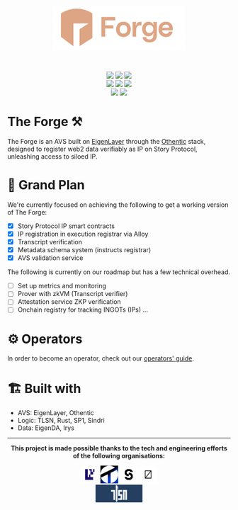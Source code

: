 <br>

<p align="center">
  <img src="./assets/20250120_084628.png" height="100" alt="0xzero.org" />
</p>
<br>

<p align="center">
   <a href="https://github.com/0xZeroLabs/the-forge/network/members"><img src="https://img.shields.io/github/forks/0xZeroLabs/the-forge?style=for-the-badge&color=a8c7ff&labelColor=1a1b1f"></a>
   <img src="https://img.shields.io/github/stars/0xZeroLabs/the-forge?style=for-the-badge&logo=github&color=e6c419&labelColor=1d1b16">
   <a href="https://x.com/0xZeroOrg"><img src="https://img.shields.io/twitter/follow/0xZeroLabs.svg?style=for-the-badge&logo=x&color=e6c419&labelColor=1d1b16"></a>
   <br>
   <!-- <img src="https://img.shields.io/github/languages/count/0xZeroLabs/the-forge?style=for-the-badge&color=ffb4a2&labelColor=201a19"> -->
   <a href="https://github.com/0xZeroLabs/the-forge/issues"><img src="https://img.shields.io/github/issues/0xZeroLabs/the-forge?style=for-the-badge&color=ffb4a2&labelColor=201a19"></a>
   <a href="https://github.com/0xZeroLabs/the-forge/pulls"><img src="https://img.shields.io/github/issues-pr-raw/0xZeroLabs/the-forge?style=for-the-badge&color=ffb4a2&labelColor=201a19"></a>
   <a href="https://github.com/0xZeroLabs/the-forge/graphs/contributors"><img src="https://img.shields.io/github/contributors-anon/0xZeroLabs/the-forge?style=for-the-badge&color=ffb4a2&labelColor=201a19"></a>
   <!-- <img src="https://img.shields.io/github/languages/code-size/0xZeroLabs/the-forge?style=for-the-badge&color=ffb4a2&labelColor=201a19"> -->
<br>
  <a href="https://docs.0xzero.org"><img src="https://img.shields.io/badge/docs-%F0%9F%93%84-blue?style=for-the-badge&color=ffb4a2&labelColor=201a19"></a>
  <a href="https://github.com/0xZeroLabs/the-forge/blob/master/LICENSE"><img src="https://img.shields.io/github/license/0xZeroLabs/the-forge?style=for-the-badge&color=ffb4a2&labelColor=201a19"></a>
</p>

# The Forge ⚒

The Forge is an AVS built on [EigenLayer](https://eigenlayer.xyz) through the [Othentic](https://othentic.xyz) stack, designed to register web2 data verifiably as IP on Story Protocol, unleashing access to siloed IP.

# 🎯 Grand Plan

We're currently focused on achieving the following to get a working version of The Forge:

- [x] Story Protocol IP smart contracts
- [x] IP registration in execution registrar via Alloy
- [x] Transcript verification
- [x] Metadata schema system (instructs registrar)
- [x] AVS validation service

The following is currently on our roadmap but has a few technical overhead.

- [ ] Set up metrics and monitoring
- [ ] Prover with zkVM (Transcript verifier)
- [ ] Attestation service ZKP verification
- [ ] Onchain registry for tracking INGOTs (IPs) ...

# ⚙️ Operators

In order to become an operator, check out our [operators' guide](https://forge.0xzero.org/operators).

# 🏗️ Built with

- AVS: EigenLayer, Othentic
- Logic: TLSN, Rust, SP1, Sindri
- Data: EigenDA, Irys

---
<p align="center"><strong>This project is made possible thanks to the tech and engineering efforts of the following organisations:</strong></p>

<p align="center">
    <a href="https://eigenlayer.xyz" target="_blank"> <img src="assets/eigen.png" width="40" height="40" alt="EigenLayer" /></a>
    <a href="https://othentic.xyz" target="_blank"> <img src="assets/othentic.png" width="40" height="40" alt="Othentic" /></a>
    <a href="https://story.foundation" target="_blank"> <img src="assets/story.png" width="40" height="40" alt="Story Protocol" /></a>
    <a href="https://0xzero.org" target="_blank"> <img src="assets/logo-icon.png" width="40" height="40" alt="ZERO Labs" /></a>
    <br />
    <a href="https://tlsnotary.org" target="_blank" style="display: block; text-align: center;"> <img src="assets/tlsn-banner.png" width="fit-content" height="40" alt="TLSNotary" /></a>
</p>

